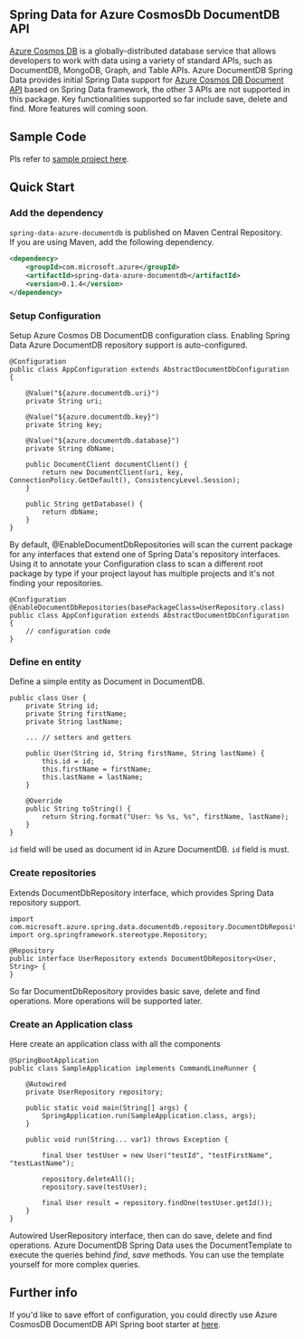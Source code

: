 ## Spring Data for Azure CosmosDb DocumentDB API
[Azure Cosmos DB](https://docs.microsoft.com/en-us/azure/cosmos-db/introduction) is a globally-distributed database service that allows developers to work with data using a variety of standard APIs, such as DocumentDB, MongoDB, Graph, and Table APIs. Azure DocumentDB Spring Data provides initial Spring Data support for [Azure Cosmos DB Document API](https://docs.microsoft.com/en-us/azure/cosmos-db/documentdb-introduction) based on Spring Data framework, the other 3 APIs are not supported in this package. Key functionalities supported so far include save, delete and find. More features will coming soon.

## Sample Code
Pls refer to [sample project here](../spring-data-azure-documentdb-sample).

## Quick Start

### Add the dependency
`spring-data-azure-documentdb` is published on Maven Central Repository.  
If you are using Maven, add the following dependency.  

```xml
<dependency>
    <groupId>com.microsoft.azure</groupId>
    <artifactId>spring-data-azure-documentdb</artifactId>
    <version>0.1.4</version>
</dependency>
```

### Setup Configuration
Setup Azure Cosmos DB DocumentDB configuration class. Enabling Spring Data Azure DocumentDB repository support is auto-configured.

```
@Configuration
public class AppConfiguration extends AbstractDocumentDbConfiguration {

    @Value("${azure.documentdb.uri}")
    private String uri;

    @Value("${azure.documentdb.key}")
    private String key;

    @Value("${azure.documentdb.database}")
    private String dbName;

    public DocumentClient documentClient() {
        return new DocumentClient(uri, key, ConnectionPolicy.GetDefault(), ConsistencyLevel.Session);
    }

    public String getDatabase() {
        return dbName;
    }
}
```
By default, @EnableDocumentDbRepositories will scan the current package for any interfaces that extend one of Spring Data's repository interfaces. Using it to annotate your Configuration class to scan a different root package by type if your project layout has multiple projects and it's not finding your repositories.
```
@Configuration
@EnableDocumentDbRepositories(basePackageClass=UserRepository.class)
public class AppConfiguration extends AbstractDocumentDbConfiguration {
    // configuration code
}
```


### Define en entity
Define a simple entity as Document in DocumentDB.

```
public class User {
    private String id;
    private String firstName;
    private String lastName;
 
    ... // setters and getters

    public User(String id, String firstName, String lastName) {
        this.id = id;
        this.firstName = firstName;
        this.lastName = lastName;
    }

    @Override
    public String toString() {
        return String.format("User: %s %s, %s", firstName, lastName);
    }
}
```
`id` field will be used as document id in Azure DocumentDB. `id` field is must.


### Create repositories
Extends DocumentDbRepository interface, which provides Spring Data repository support.

```
import com.microsoft.azure.spring.data.documentdb.repository.DocumentDbRepository;
import org.springframework.stereotype.Repository;

@Repository
public interface UserRepository extends DocumentDbRepository<User, String> {
}
```

So far DocumentDbRepository provides basic save, delete and find operations. More operations will be supported later.

### Create an Application class
Here create an application class with all the components

```
@SpringBootApplication
public class SampleApplication implements CommandLineRunner {

    @Autowired
    private UserRepository repository;

    public static void main(String[] args) {
        SpringApplication.run(SampleApplication.class, args);
    }

    public void run(String... var1) throws Exception {

        final User testUser = new User("testId", "testFirstName", "testLastName");

        repository.deleteAll();
        repository.save(testUser);

        final User result = repository.findOne(testUser.getId());
    }
}
```
Autowired UserRepository interface, then can do save, delete and find operations. Azure DocumentDB Spring Data uses the DocumentTemplate to execute the queries behind *find*, *save* methods. You can use the template yourself for more complex queries.

## Further info
If you'd like to save effort of configuration, you could directly use Azure CosmosDB DocumentDB API Spring boot starter at [here](../azure-documentdb-spring-boot-starter).
